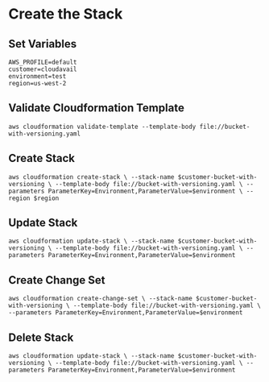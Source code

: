 # Create the Stack

## Set Variables

```
AWS_PROFILE=default
customer=cloudavail
environment=test
region=us-west-2
```

## Validate Cloudformation Template

`aws cloudformation validate-template --template-body file://bucket-with-versioning.yaml`

## Create Stack

`aws cloudformation create-stack \
  --stack-name $customer-bucket-with-versioning \
  --template-body file://bucket-with-versioning.yaml \
  --parameters ParameterKey=Environment,ParameterValue=$environment \
  --region $region`

## Update Stack

`aws cloudformation update-stack \
  --stack-name $customer-bucket-with-versioning \
  --template-body file://bucket-with-versioning.yaml \
  --parameters ParameterKey=Environment,ParameterValue=$environment`

## Create Change Set

`aws cloudformation create-change-set \
  --stack-name $customer-bucket-with-versioning \
  --template-body file://bucket-with-versioning.yaml \
  --parameters ParameterKey=Environment,ParameterValue=$environment`

## Delete Stack

`aws cloudformation update-stack \
  --stack-name $customer-bucket-with-versioning \
  --template-body file://bucket-with-versioning.yaml \
  --parameters ParameterKey=Environment,ParameterValue=$environment`
